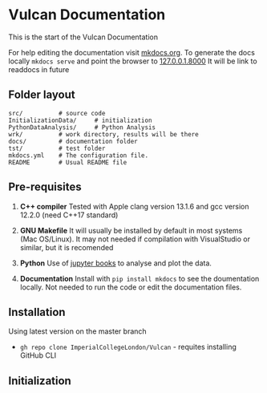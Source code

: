 # Vulcan  Documentation

This is the start of the Vulcan Documentation

For help editing the documentation visit [mkdocs.org](https://www.mkdocs.org). To generate the docs locally `mkdocs serve`
and point the browser to [127.0.0.1.8000](http://127.0.0.1:8000)
It will be link to readdocs in future 


## Folder layout

    src/          # source code
    InitializationData/     # initialization
    PythonDataAnalysis/     # Python Analysis
    wrk/          # work directory, results will be there
    docs/         # documentation folder
    tst/          # test folder
    mkdocs.yml    # The configuration file.
    README        # Usual README file



## Pre-requisites

1. **C++ compiler** 
Tested with Apple clang version 13.1.6 and gcc version 12.2.0
(need C++17 standard)

2. **GNU Makefile** 
It will usually be installed by default in most systems (Mac OS/Linux). It may not needed if compilation with VisualStudio or similar, but it is recomended

3. **Python**
Use of [jupyter books](https://jupyter.org)  to analyse and plot the data.

4. **Documentation**
Install with  `pip install mkdocs` to see the doumentation locally. Not needed to run the code or edit the documentation files.


## Installation

Using latest version on the master branch

* `gh repo clone ImperialCollegeLondon/Vulcan` - requites installing GitHub CLI


## Initialization
